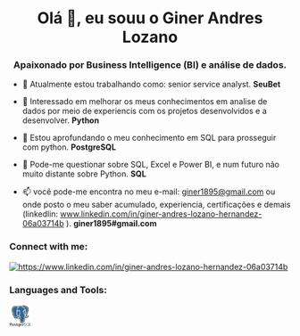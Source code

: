 <h1 align="center">Olá 👋, eu souu o Giner Andres Lozano</h1>
<h3 align="center">Apaixonado por Business Intelligence (BI) e análise de dados.</h3>

- 🔭 Atualmente estou trabalhando como: senior service analyst. **SeuBet**

- 👀 Interessado em melhorar os meus conhecimentos em analise de dados por meio de experiencis com os projetos desenvolvidos e a desenvolver. **Python**

- 🌱 Estou aprofundando o meu conhecimento em SQL para prosseguir com python. **PostgreSQL**

- 💬 Pode-me questionar sobre SQL, Excel e Power BI, e num futuro não muito distante sobre Python. **SQL**

- 📫 você pode-me encontra no meu e-mail: giner1895@gmail.com ou onde posto o meu saber acumulado, experiencia, certificações e demais (linkedlin: www.linkedin.com/in/giner-andres-lozano-hernandez-06a03714b ). **giner1895#gmail.com**

<h3 align="left">Connect with me:</h3>
<p align="left">
<a href="https://linkedin.com/in/https://www.linkedin.com/in/giner-andres-lozano-hernandez-06a03714b" target="blank"><img align="center" src="https://raw.githubusercontent.com/rahuldkjain/github-profile-readme-generator/master/src/images/icons/Social/linked-in-alt.svg" alt="https://www.linkedin.com/in/giner-andres-lozano-hernandez-06a03714b" height="30" width="40" /></a>
</p>

<h3 align="left">Languages and Tools:</h3>
<p align="left"> <a href="https://www.postgresql.org" target="_blank" rel="noreferrer"> <img src="https://raw.githubusercontent.com/devicons/devicon/master/icons/postgresql/postgresql-original-wordmark.svg" alt="postgresql" width="40" height="40"/> </a> </p>


<!---


- 👋 Olá eu sou o Giner Andres
- 🔭 Atualmente estou trabalhando como: senior service analyst.
- 🌱 Estou aprofundando o meu conhecimento em SQL para prosseguir com python.
- 💬 Pode-me questionar sobre SQL, Excel e Power BI, e num futuro não muito distante sobre Python.
- 👀 Interessado em melhorar os meus conhecimentos em analise de dados por meio de experiencis com os projetos desenvolvidos e a desenvolver. 
- 📫 você pode-me encontra no meu e-mail: giner1895@gmail.com ou onde posto o meu saber acumulado, experiencia, certificações e demais (linkedlin: www.linkedin.com/in/giner-andres-lozano-hernandez-06a03714b ).

<!---
Giner-andres/Giner-andres is a ✨ special ✨ repository because its `README.md` (this file) appears on your GitHub profile.
You can click the Preview link to take a look at your changes.
--->
